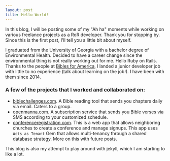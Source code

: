 ```yaml
---
layout: post
title: Hello World!
---
```



In this blog, I will be posting some of my "Ah ha" moments while working on various freelance projects as a RoR developer.  Thank you for stopping by.  Since this is the first post, I'll tell you a little bit about myself. 

I graduated from the University of Georgia with a bachelor degree of Environmental Health. Decided to have a career change since the environmental thing is not really working out for me. Hello Ruby on Rails.  Thanks to the people at [Bibles for America](https://www.bfa.org), I landed a junior developer job with little to no experience (talk about learning on the job!). I have been with them since 2014.

### A few of the projects that I worked and collaborated on:

* [biblechallenges.com](http://www.biblechallenges.com/). A Bible reading tool that sends you chapters daily via email. Caters to a group.
* [openmanna.com](https://www.openmanna.com/). A subscription service that sends you Bible verses via SMS according to your customized schedule.  
* [conferenceregistration.com](http://college.seconferenceregistration.com/). This is a web app that allows neighboring churches to create a conference and manage signups.  This app uses `Acts as Tenant` Gem that allows multi-tenancy through a shared database strategy. More on this with future posts.

This blog is also my attempt to play around with jekyll, which I am starting to like a lot.  

